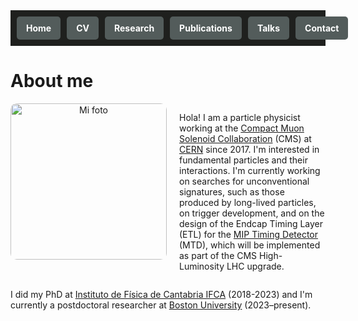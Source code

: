 <div style="background-color: #1F201E; padding: 10px; display: flex; align-items: center; justify-content: space-between;">
  <nav style="display: flex; gap: 10px;">
    <a href="index.html" style="text-decoration: none; color: white; background-color: #535C5B; padding: 10px 15px; border-radius: 5px; text-align: center; font-weight: bold; display: inline-block;">Home</a>
    <a href="cv.html" style="text-decoration: none; color: white; background-color: #535C5B; padding: 10px 15px; border-radius: 5px; text-align: center; font-weight: bold; display: inline-block;">CV</a>
    <a href="research.html" style="text-decoration: none; color: white; background-color: #535C5B; padding: 10px 15px; border-radius: 5px; text-align: center; font-weight: bold; display: inline-block;">Research</a>
    <a href="publications.html" style="text-decoration: none; color: white; background-color: #535C5B; padding: 10px 15px; border-radius: 5px; text-align: center; font-weight: bold; display: inline-block;">Publications</a>
    <a href="talks.html" style="text-decoration: none; color: white; background-color: #535C5B; padding: 10px 15px; border-radius: 5px; text-align: center; font-weight: bold; display: inline-block;">Talks</a>
    <a href="contact.html" style="text-decoration: none; color: white; background-color: #535C5B; padding: 10px 15px; border-radius: 5px; text-align: center; font-weight: bold; display: inline-block;">Contact</a>
  </nav>
</div>

# About me

<div style="display: flex; align-items: flex-start; justify-content: space-between;">
  <div style="flex: 1; text-align: center; margin-right: 20px;">
    <img src="https://github.com/user-attachments/assets/27a39471-27a9-4293-9370-751ba01472aa" alt="Mi foto" width="250" style="border-radius: 10px;">
  </div>
  <div style="flex: 2;">
      <p>
      Hola! I am a particle physicist working at the <a href="https://cmsexperiment.web.cern.ch/collaboration" target="_blank">Compact Muon Solenoid Collaboration</a> (CMS) at <a href="https://home.cern" target="_blank">CERN</a> since 2017. I'm interested in fundamental particles and their interactions. I'm currently working on searches for unconventional signatures, such as those produced by long-lived particles, on trigger development, and on the design of the Endcap Timing Layer (ETL) for the <a href="https://cms.cern/news/new-precision-timing-detector-cms-hl-lhc-upgrade" target="_blank">MIP Timing Detector</a> (MTD), which will be implemented as part of the CMS High-Luminosity LHC upgrade.
    </p>
  </div>
</div>

I did my PhD at [Instituto de Física de Cantabria IFCA](https://ifca.unican.es/) (2018-2023) and I'm currently a postdoctoral researcher at [Boston University](https://www.bu.edu/) (2023–present).
